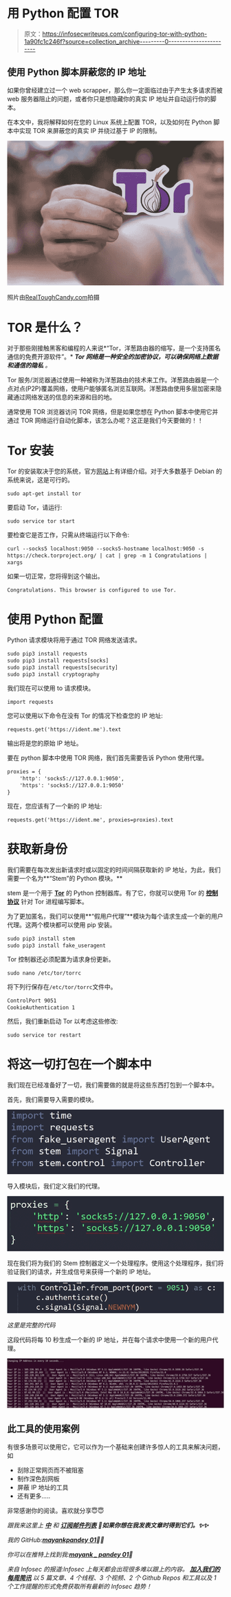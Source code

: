 # 用 Python 配置 TOR

> 原文：<https://infosecwriteups.com/configuring-tor-with-python-1a90fc1c246f?source=collection_archive---------0----------------------->

## 使用 Python 脚本屏蔽您的 IP 地址

如果你曾经建立过一个 web scrapper，那么你一定面临过由于产生太多请求而被 web 服务器阻止的问题，或者你只是想隐藏你的真实 IP 地址并自动运行你的脚本。

在本文中，我将解释如何在您的 Linux 系统上配置 TOR，以及如何在 Python 脚本中实现 TOR 来屏蔽您的真实 IP 并绕过基于 IP 的限制。

![](img/76b96785edd13c0aac36a5ccb39ba7b8.png)

照片由[RealToughCandy.com](https://www.pexels.com/photo/food-man-love-people-11035356/)拍摄

# TOR 是什么？

对于那些刚接触黑客和编程的人来说*“Tor，洋葱路由器的缩写，是一个支持匿名通信的免费开源软件”。* ***Tor 网络是一种安全的加密协议，可以确保网络上数据和通信的隐私*** *。*

Tor 服务/浏览器通过使用一种被称为洋葱路由的技术来工作。洋葱路由器是一个点对点(P2P)覆盖网络，使用户能够匿名浏览互联网。洋葱路由使用多层加密来隐藏通过网络发送的信息的来源和目的地。

通常使用 TOR 浏览器访问 TOR 网络，但是如果您想在 Python 脚本中使用它并通过 TOR 网络运行自动化脚本，该怎么办呢？这正是我们今天要做的！！

# Tor 安装

Tor 的安装取决于您的系统，官方[网站](https://www.torproject.org/download/)上有详细介绍。对于大多数基于 Debian 的系统来说，这是可行的。

```
sudo apt-get install tor
```

要启动 Tor，请运行:

```
sudo service tor start
```

要检查它是否工作，只需从终端运行以下命令:

```
curl --socks5 localhost:9050 --socks5-hostname localhost:9050 -s https://check.torproject.org/ | cat | grep -m 1 Congratulations | xargs
```

如果一切正常，您将得到这个输出。

```
Congratulations. This browser is configured to use Tor.
```

# 使用 Python 配置

Python 请求模块将用于通过 TOR 网络发送请求。

```
sudo pip3 install requests
sudo pip3 install requests[socks]
sudo pip3 install requests[security]
sudo pip3 install cryptography
```

我们现在可以使用 to 请求模块。

```
import requests
```

您可以使用以下命令在没有 Tor 的情况下检查您的 IP 地址:

```
requests.get('https://ident.me').text
```

输出将是您的原始 IP 地址。

要在 python 脚本中使用 TOR 网络，我们首先需要告诉 Python 使用代理。

```
proxies = {
    'http': 'socks5://127.0.0.1:9050',
    'https': 'socks5://127.0.0.1:9050'
}
```

现在，您应该有了一个新的 IP 地址:

```
requests.get('https://ident.me', proxies=proxies).text
```

# 获取新身份

我们需要在每次发出新请求时或以固定的时间间隔获取新的 IP 地址，为此，我们需要一个名为**“Stem”的 Python 模块。**

stem 是一个用于 [**Tor**](https://www.torproject.org/) 的 Python 控制器库。有了它，你就可以使用 Tor 的 [**控制协议**](https://gitweb.torproject.org/torspec.git/tree/control-spec.txt) 针对 Tor 进程编写脚本。

为了更加匿名，我们可以使用**“假用户代理”**模块为每个请求生成一个新的用户代理。这两个模块都可以使用 pip 安装。

```
sudo pip3 install stem
sudo pip3 install fake_useragent
```

Tor 控制器还必须配置为请求身份更新。

```
sudo nano /etc/tor/torrc
```

将下列行保存在`/etc/tor/torrc`文件中。

```
ControlPort 9051
CookieAuthentication 1
```

然后，我们重新启动 Tor 以考虑这些修改:

```
sudo service tor restart
```

# 将这一切打包在一个脚本中

我们现在已经准备好了一切，我们需要做的就是将这些东西打包到一个脚本中。

首先，我们需要导入需要的模块。

![](img/6746cf79c42a57d6d6b40884808353b5.png)

导入模块后，我们定义我们的代理。

![](img/2b9fb9d1d42ffac6d10d0e66b1e178a6.png)

现在我们将为我们的 Stem 控制器定义一个处理程序。使用这个处理程序，我们将验证我们的请求，并生成信号来获得一个新的 IP 地址。

![](img/ecd9c4fa50cb27efdee7df1a04ad730e.png)

*这里是完整的代码*

这段代码将每 10 秒生成一个新的 IP 地址，并在每个请求中使用一个新的用户代理。

![](img/73288450af9a052eee7cf330ef2cac24.png)

## 此工具的使用案例

有很多场景可以使用它，它可以作为一个基础来创建许多惊人的工具来解决问题，如

*   刮除正常网页而不被阻塞
*   制作深色刮网板
*   屏蔽 IP 地址的工具
*   还有更多…..

非常感谢你的阅读。喜欢就分享😇😇

*跟我来这里上* [***中***](https://mayank-01.medium.com/follow) *和* [***订阅邮件列表***](https://mayank-01.medium.com/subscribe) ***💌如果你想在我发表文章时得到它们。✨✨***

*我的 GitHub:*[***mayankpandey 01***](https://github.com/MayankPandey01)***👨‍💻***

*你可以在推特上找到我:*[***mayank _ pandey 01***](https://twitter.com/intent/follow?screen_name=mayank_pandey01)***👻***

*来自 Infosec 的报道:Infosec 上每天都会出现很多难以跟上的内容。* [***加入我们的每周简讯***](https://weekly.infosecwriteups.com/) *以 5 篇文章、4 个线程、3 个视频、2 个 Github Repos 和工具以及 1 个工作提醒的形式免费获取所有最新的 Infosec 趋势！*